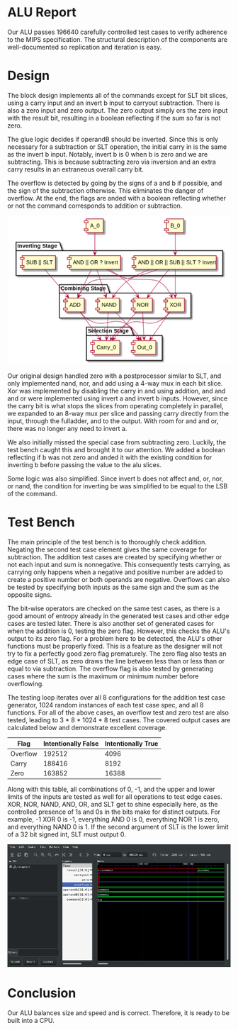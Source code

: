 # ALU Report

Our ALU passes 196640 carefully controlled test cases to verify adherence to the MIPS specification.
The structural description of the components are well-documented so replication and iteration is easy.

# Design
The block design implements all of the commands except for SLT bit slices, using a carry input and an invert b input to carryout subtraction.
There is also a zero input and zero output.
The zero output simply ors the zero input with the result bit, resulting in a boolean reflecting if the sum so far is not zero.

The glue logic decides if operandB should be inverted.
Since this is only necessary for a subtraction or SLT operation, the initial carry in is the same as the invert b input.
Notably, invert b is 0 when b is zero and we are subtracting.
This is because subtracting zero via inversion and an extra carry results in an extraneous overall carry bit.

The overflow is detected by going by the signs of a and b if possible, and the sign of the subtraction otherwise.
This eliminates the danger of overflow.
At the end, the flags are anded with a boolean reflecting whether or not the command corresponds to addition or subtraction.

![](uml/concept.png)

Our original design handled zero with a postprocessor similar to SLT, and only implemented nand, nor, and add using a 4-way mux in each bit slice.
Xor was implemented by disabling the carry in and using addition, and and and or were implemented using invert a and invert b inputs.
However, since the carry bit is what stops the slices from operating completely in parallel, we expanded to an 8-way mux per slice and passing carry directly from the input, through the fulladder, and to the output.
With room for and and or, there was no longer any  need to invert a.

We also initially missed the special case from subtracting zero.
Luckily, the test bench caught this and brought it to our attention.
We added a boolean reflecting if b was not zero and anded it with the existing condition for inverting b before passing the value to the alu slices.

Some logic was also simplified.
Since invert b does not affect and, or, nor, or nand, the condition for inverting be was simplified to be equal to the LSB of the command.

# Test Bench

The main principle of the test bench is to thoroughly check addition.
Negating the second test case element gives the same coverage for subtraction.
The addition test cases are created by specifying whether or not each input and sum is nonnegative.
This consequently tests carrying, as carrying only happens when a negative and positive number are added to create a positive number or both operands are negative.
Overflows can also be tested by specifying both inputs as the same sign and the sum as the opposite signs.

The bit-wise operators are checked on the same test cases, as there is a good amount of entropy already in the generated test cases and other edge cases are tested later.
There is also another set of generated cases for when the addition is 0, testing the zero flag.
However, this checks the ALU's output to its zero flag.
For a problem here to be detected, the ALU's other functions must be properly fixed.
This is a feature as the designer will not try to fix a perfectly good zero flag prematurely.
The zero flag also tests an edge case of SLT, as zero draws the line between less than or less than or equal to via subtraction.
The overflow flag is also tested by generating cases where the sum is the maximum or minimum number before overflowing.

The testing loop iterates over all 8 configurations for the addition test case generator, 1024 random instances of each test case spec, and all 8 functions.
For all of the above cases, an overflow test and zero test are also tested, leading to 3 * 8 * 1024 * 8 test cases.
The covered output cases are calculated below and demonstrate excellent coverage.

| Flag     | Intentionally False | Intentionally True |
|----------|---------------------|--------------------|
| Overflow | 192512              | 4096               |
| Carry    | 188416              | 8192               |
| Zero     | 163852              | 16388              |

Along with this table, all combinations of 0, -1, and the upper and lower limits of the inputs are tested as well for all operations to test edge cases.
XOR, NOR, NAND, AND, OR, and SLT get to shine especially here, as the controlled presence of 1s and 0s in the bits make for distinct outputs.
For example, -1 XOR 0 is -1, everything AND 0 is 0, everything NOR 1 is zero, and everything NAND 0 is 1.
If the second argument of SLT is the lower limit of a 32 bit signed int, SLT must output 0.

![](res/delay.png)

# Conclusion

Our ALU balances size and speed and is correct.
Therefore, it is ready to be built into a CPU.
